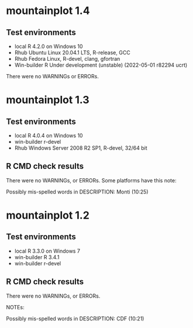 # mountainplot 1.4

## Test environments

* local R 4.2.0 on Windows 10
* Rhub Ubuntu Linux 20.04.1 LTS, R-release, GCC
* Rhub Fedora Linux, R-devel, clang, gfortran
* Win-builder R Under development (unstable) (2022-05-01 r82294 ucrt)

There were no WARNINGs or ERRORs.

# mountainplot 1.3

## Test environments

* local R 4.0.4 on Windows 10
* win-builder r-devel
* Rhub Windows Server 2008 R2 SP1, R-devel, 32/64 bit

## R CMD check results

There were no WARNINGs, or ERRORs.  Some platforms have this note:

Possibly mis-spelled words in DESCRIPTION:
  Monti (10:25)
  
  
# mountainplot 1.2

## Test environments

* local R 3.3.0 on Windows 7
* win-builder R 3.4.1
* win-builder r-devel

## R CMD check results

There were no WARNINGs, or ERRORs.

NOTEs:

Possibly mis-spelled words in DESCRIPTION:
  CDF (10:21)

